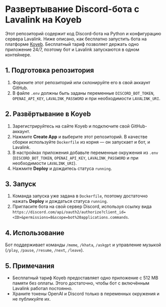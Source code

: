 # Развертывание Discord-бота с Lavalink на Koyeb


Этот репозиторий содержит код Discord-бота на Python и конфигурацию сервера Lavalink. Ниже описано, как бесплатно запустить бота на платформе [Koyeb](https://www.koyeb.com/). Бесплатный тариф позволяет держать одно приложение 24/7, поэтому бот и Lavalink запускаются в одном контейнере.

## 1. Подготовка репозитория
1. Форкните этот репозиторий или склонируйте его в свой аккаунт GitHub.
2. В файле `.env` должны быть заданы переменные `DISCORD_BOT_TOKEN`, `OPENAI_API_KEY`, `LAVALINK_PASSWORD` и при необходимости `LAVALINK_URI`.

## 2. Развёртывание в Koyeb
1. Зарегистрируйтесь на сайте Koyeb и подключите свой GitHub-аккаунт.
2. Нажмите **Create App** и выберите этот репозиторий. В качестве сборки используйте `Dockerfile` из корня — он запускает и бот, и Lavalink.
3. В настройках приложения добавьте переменные окружения из `.env` (`DISCORD_BOT_TOKEN`, `OPENAI_API_KEY`, `LAVALINK_PASSWORD` и при необходимости `LAVALINK_URI`).
4. Нажмите **Deploy** и дождитесь статуса `running`.

## 3. Запуск
1. Команда запуска уже задана в `Dockerfile`, поэтому достаточно нажать **Deploy** и дождаться статуса `running`.
2. Пригласите бота на свой сервер Discord, используя ссылку вида `https://discord.com/api/oauth2/authorize?client_id=<ID>&permissions=8&scope=bot%20applications.commands`.

## 4. Использование
Бот поддерживает команды `/meme`, `/khata`, `/askgpt` и управление музыкой (`/play`, `/pause`, `/resume`, `/next`, `/leave`).

## 5. Примечания
- Бесплатный тариф Koyeb предоставляет одно приложение с 512 MB памяти без оплаты. Этого достаточно, чтобы бот с включённым Lavalink работал постоянно.
- Храните токены OpenAI и Discord только в переменных окружения и не публикуйте их.

